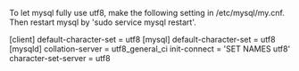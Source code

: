 To let mysql fully use utf8, make the following setting in /etc/mysql/my.cnf.
Then restart mysql by 'sudo service mysql restart'.

[client]
default-character-set = utf8
[mysql]
default-character-set = utf8
[mysqld]
collation-server = utf8_general_ci
init-connect = 'SET NAMES utf8'
character-set-server = utf8
